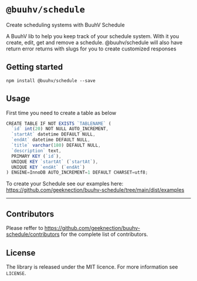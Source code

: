 # `@buuhv/schedule`

Create scheduling systems with BuuhV Schedule

A BuuhV lib to help you keep track of your schedule system.
With it you create, edit, get and remove a schedule.
@buuhv/schedule will also have return error returns with slugs for you to create customized responses


## Getting started

`npm install @buuhv/schedule --save`

## Usage

First time you need to create a table as below

```javascript
CREATE TABLE IF NOT EXISTS `TABLENAME` (
  `id` int(20) NOT NULL AUTO_INCREMENT,
  `startAt` datetime DEFAULT NULL,
  `endAt` datetime DEFAULT NULL,
  `title` varchar(180) DEFAULT NULL,
  `description` text,
  PRIMARY KEY (`id`),
  UNIQUE KEY `startAt` (`startAt`),
  UNIQUE KEY `endAt` (`endAt`)
) ENGINE=InnoDB AUTO_INCREMENT=1 DEFAULT CHARSET=utf8;
```

To create your Schedule see our examples here: https://github.com/geeknection/buuhv-schedule/tree/main/dist/examples

---
## Contributors

Please reffer to https://github.com/geeknection/buuhv-schedule/contributors for the complete list of contributors.

## License
The library is released under the MIT licence. For more information see `LICENSE`.
